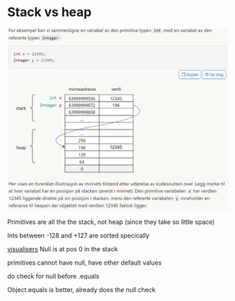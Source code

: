 # Stack vs heap

![alt text](imgs/stackvsheap.png)

Primitives are all the the stack, not heap (since they take so little space)

Ints between -128 and +127 are sorted specically 

[visualisers](https://pythontutor.com/iframe-embed.html#code=%2F%2F%20UiB%20INF101%0Apublic%20class%20Foo%20%7B%0A%20%20public%20static%20void%20main(String%5B%5D%20args)%20%7B%0A%20%20%20%20int%20x%20%3D%2012345%3B%0A%20%20%20%20Integer%20y%20%3D%2012345%3B%0A%20%20%7D%0A%7D&cumulative=false&py=java&heapPrimitives=true)
Null is at pos 0 in the stack


primitives cannot have null, have other default values

do check for null before .equals

Object.equals is better, already does the null check